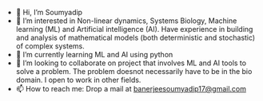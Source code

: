 - 👋 Hi, I’m Soumyadip 
- 👀 I’m interested in Non-linear dynamics, Systems Biology, Machine learning (ML) and Artificial intelligence (AI). Have experience in building and analysis of mathematical models (both deterministic and stochastic) of complex systems. 
- 🌱 I’m currently learning ML and AI using python
- 💞️ I’m looking to collaborate on project that involves ML and AI tools to solve a problem. The problem doesnot necessarily have to be in the bio domain. I open to work in other fields.
- 📫 How to reach me: Drop a mail at banerjeesoumyadip17@gmail.com

<!---
soumyadip-julia/soumyadip-julia is a ✨ special ✨ repository because its `README.md` (this file) appears on your GitHub profile.
You can click the Preview link to take a look at your changes.
--->
